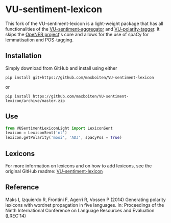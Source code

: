 VU-sentiment-lexicon
====================

This fork of the VU-sentiment-lexicon is a light-weight package that has all functionalities of the 
[VU-sentiment-aggregator](https://github.com/opener-project/VU-sentiment-aggregator-lite_NL_kernel) and 
[VU-polarity-tagger](https://github.com/opener-project/polarity-tagger). It skips the 
[OpeNER project](https://github.com/opener-project)'s core and allows for the use of spaCy for lemmatisation
and POS-tagging.

Installation
-------------
Simply download from GitHub and install using either

```shell
pip install git+https://github.com/maxboiten/VU-sentiment-lexicon
```

or 

```shell
pip install https://github.com/maxboiten/VU-sentiment-lexicon/archive/master.zip
```

Use
----------
```python
from VUSentimentLexiconLight import LexiconSent
lexicon = LexiconSent('nl')
lexicon.getPolarity('mooi', 'ADJ', spacyPos = True)
```

Lexicons
----------
For more information on lexicons and on how to add lexicons, see the original GitHub readme: 
[VU-sentiment-lexicon](https://github.com/opener-project/VU-sentiment-lexicon)

Reference
----------
Maks I, Izquierdo R, Frontini F, Agerri R, Vossen P (2014) Generating polarity
lexicons with wordnet propagation in five languages. In: Proceedings of the Ninth
International Conference on Language Resources and Evaluation (LREC'14)
